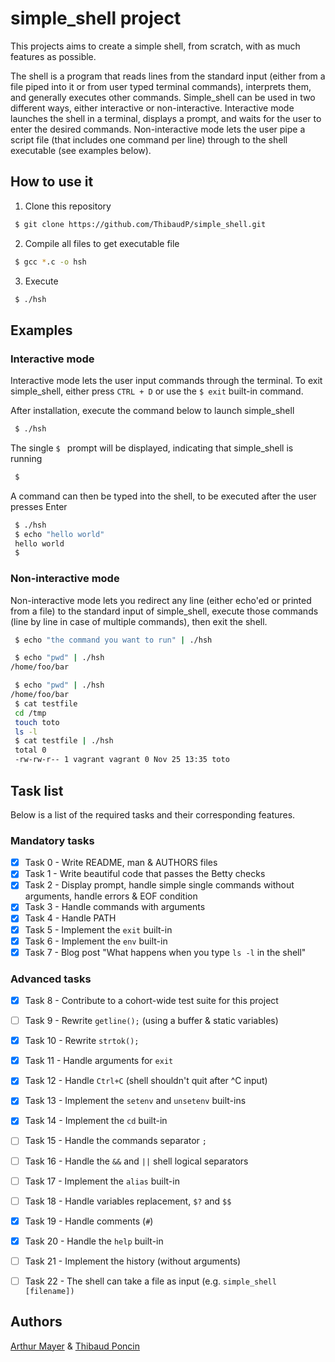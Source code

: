 # simple_shell project

This projects aims to create a simple shell, from scratch, with as much features as possible.

The shell is a program that reads lines from the standard input (either from a file piped into it or from user typed terminal commands), interprets them, and generally executes other commands.
Simple_shell can be used in two different ways, either interactive or non-interactive. Interactive mode launches the shell in a terminal, displays a prompt, and waits for the user to enter the desired commands. Non-interactive mode lets the user pipe a script file (that includes one command per line) through to the shell executable (see examples below).

## How to use it

1. Clone this repository

```bash
 $ git clone https://github.com/ThibaudP/simple_shell.git
```

2. Compile all files to get executable file

```bash
 $ gcc *.c -o hsh
```

3. Execute

```bash
 $ ./hsh
```

## Examples

### Interactive mode

Interactive mode lets the user input commands through the terminal.
To exit simple_shell, either press ```CTRL + D``` or use the ```$ exit``` built-in command.

After installation, execute the command below to launch simple_shell

```bash
 $ ./hsh
```

The single ``$ `` prompt will be displayed, indicating that simple_shell is running
```bash
 $ 
```

A command can then be typed into the shell, to be executed after the user presses Enter
```bash
 $ ./hsh
 $ echo "hello world"
 hello world
 $ 
```

### Non-interactive mode

Non-interactive mode lets you redirect any line (either echo'ed or printed from a file) to the standard input of simple_shell, execute those commands (line by line in case of multiple commands), then exit the shell.

```bash
 $ echo "the command you want to run" | ./hsh
```

```bash
 $ echo "pwd" | ./hsh
/home/foo/bar
```


```bash
 $ echo "pwd" | ./hsh
/home/foo/bar
 $ cat testfile
 cd /tmp
 touch toto
 ls -l
 $ cat testfile | ./hsh
 total 0
 -rw-rw-r-- 1 vagrant vagrant 0 Nov 25 13:35 toto
```

## Task list

Below is a list of the required tasks and their corresponding features.

### Mandatory tasks

- [x] Task 0 - Write README, man & AUTHORS files
- [x] Task 1 - Write beautiful code that passes the Betty checks
- [x] Task 2 - Display prompt, handle simple single commands without arguments, handle errors & EOF condition
- [x] Task 3 - Handle commands with arguments
- [x] Task 4 - Handle PATH
- [x] Task 5 - Implement the ``exit`` built-in
- [x] Task 6 - Implement the ``env`` built-in
- [x] Task 7 - Blog post "What happens when you type ``ls -l`` in the shell"

### Advanced tasks

- [x] Task 8 - Contribute to a cohort-wide test suite for this project
- [ ] Task 9 - Rewrite ``getline();`` (using a buffer & static variables)
- [x] Task 10 - Rewrite ``strtok();``
- [x] Task 11 - Handle arguments for ``exit``
- [x] Task 12 - Handle ``Ctrl+C`` (shell shouldn't quit after ^C input)
- [x] Task 13 - Implement the ``setenv`` and ``unsetenv`` built-ins
- [x] Task 14 - Implement the ``cd`` built-in
- [ ] Task 15 - Handle the commands separator ``;``
- [ ] Task 16 - Handle the ``&&`` and ``||`` shell logical separators
- [ ] Task 17 - Implement the ``alias`` built-in
- [ ] Task 18 - Handle variables replacement, ``$?`` and ``$$``
- [x] Task 19 - Handle comments (``#``)
- [x] Task 20 - Handle the ``help`` built-in
- [ ] Task 21 - Implement the history (without arguments)
- [ ] Task 22 - The shell can take a file as input (e.g. ``simple_shell [filename])``


## Authors
[Arthur Mayer](https://www.github.com/Zarathustra) & [Thibaud Poncin](http://www.github.com/ThibaudP)
